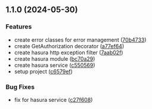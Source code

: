 

## 1.1.0 (2024-05-30)


### Features

* create error classes for error management ([70b4733](https://github.com/BrewInteractive/nestjs-hasura-module/commit/70b4733994413e67ce44017bb6911275e9246824))
* create GetAuthorization decorator ([a77ef64](https://github.com/BrewInteractive/nestjs-hasura-module/commit/a77ef64eb8718e61c2dde2ad682f37f5be8b8ba7))
* create hasura http exception filter ([7aab02f](https://github.com/BrewInteractive/nestjs-hasura-module/commit/7aab02f6d7bf6ffb04c7e262003867f805802882))
* create hasura module ([bc70a29](https://github.com/BrewInteractive/nestjs-hasura-module/commit/bc70a290b51be3e4725a1ec842992afeef91cb3a))
* create hasura service ([c550569](https://github.com/BrewInteractive/nestjs-hasura-module/commit/c55056957538a7f44c1daa9b884f6b2866346bc0))
* setup project ([c6579ef](https://github.com/BrewInteractive/nestjs-hasura-module/commit/c6579ef0d71b6cfcf15d79e543e7ae8dc91b70d6))


### Bug Fixes

* fix for hasura service ([c27f608](https://github.com/BrewInteractive/nestjs-hasura-module/commit/c27f608499e0ccb26dee6a1329893d4b0c8a9ffe))
